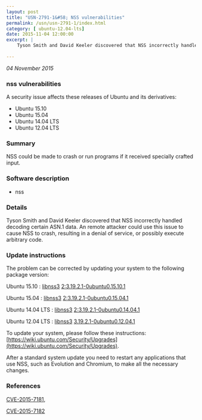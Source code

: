 ```yaml
---
layout: post
title: "USN-2791-1&#58; NSS vulnerabilities"
permalink: /usn/usn-2791-1/index.html
category: [ ubuntu-12.04-lts]
date: 2015-11-04 12:00:00
excerpt: |
    Tyson Smith and David Keeler discovered that NSS incorrectly handled decoding certain ASN.1 data. An remote attacker could use this issue to cause NSS to crash, resulting in a denial of service, or possibly execute arbitrary code. 
    
--- 
```

 
 

*04 November 2015*

### nss vulnerabilities

A security issue affects these releases of Ubuntu and its derivatives:

* Ubuntu 15.10
* Ubuntu 15.04
* Ubuntu 14.04 LTS
* Ubuntu 12.04 LTS

### Summary

NSS could be made to crash or run programs if it received specially crafted input.

### Software description

* nss 

### Details

Tyson Smith and David Keeler discovered that NSS incorrectly handled decoding certain ASN.1 data. An remote attacker could use this issue to cause NSS to crash, resulting in a denial of service, or possibly execute arbitrary code. 

### Update instructions

The problem can be corrected by updating your system to the following package version:

Ubuntu 15.10
 : [libnss3](https://launchpad.net/ubuntu/+source/nss) <span> [2:3.19.2.1-0ubuntu0.15.10.1](https://launchpad.net/ubuntu/+source/nss/2:3.19.2.1-0ubuntu0.15.10.1) </span> 

Ubuntu 15.04
 : [libnss3](https://launchpad.net/ubuntu/+source/nss) <span> [2:3.19.2.1-0ubuntu0.15.04.1](https://launchpad.net/ubuntu/+source/nss/2:3.19.2.1-0ubuntu0.15.04.1) </span> 

Ubuntu 14.04 LTS
 : [libnss3](https://launchpad.net/ubuntu/+source/nss) <span> [2:3.19.2.1-0ubuntu0.14.04.1](https://launchpad.net/ubuntu/+source/nss/2:3.19.2.1-0ubuntu0.14.04.1) </span> 

Ubuntu 12.04 LTS
 : [libnss3](https://launchpad.net/ubuntu/+source/nss) <span> [3.19.2.1-0ubuntu0.12.04.1](https://launchpad.net/ubuntu/+source/nss/3.19.2.1-0ubuntu0.12.04.1) </span> 

To update your system, please follow these instructions: [https://wiki.ubuntu.com/Security/Upgrades](https://wiki.ubuntu.com/Security/Upgrades).

After a standard system update you need to restart any applications that use NSS, such as Evolution and Chromium, to make all the necessary changes. 

### References

 
 [CVE-2015-7181](http://people.ubuntu.com/~ubuntu-security/cve/CVE-2015-7181), 

 [CVE-2015-7182](http://people.ubuntu.com/~ubuntu-security/cve/CVE-2015-7182)
 

